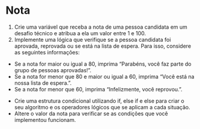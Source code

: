 # Nota

1. Crie uma variável que receba a nota de uma pessoa candidata em um desafio técnico e atribua a ela um valor entre 1 e 100.
2. Implemente uma lógica que verifique se a pessoa candidata foi aprovada, reprovada ou se está na lista de espera. Para isso, considere as seguintes informações:
- Se a nota for maior ou igual a 80, imprima “Parabéns, você faz parte do grupo de pessoas aprovadas!”.
- Se a nota for menor que 80 e maior ou igual a 60, imprima “Você está na nossa lista de espera.”.
- Se a nota for menor que 60, imprima “Infelizmente, você reprovou.”.

* Crie uma estrutura condicional utilizando if, else if e else para criar o seu algoritmo e os operadores lógicos que se aplicam a cada situação.
* Altere o valor da nota para verificar se as condições que você implementou funcionam.
